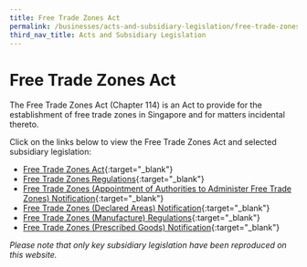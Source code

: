 ```yaml
---
title: Free Trade Zones Act
permalink: /businesses/acts-and-subsidiary-legislation/free-trade-zones-act
third_nav_title: Acts and Subsidiary Legislation
---
```

# Free Trade Zones Act

The Free Trade Zones Act (Chapter 114) is an Act to provide for the establishment of free trade zones in Singapore and for matters incidental thereto.

Click on the links below to view the Free Trade Zones Act and selected subsidiary legislation:

-   [Free Trade Zones Act](https://sso.agc.gov.sg/Act/FTZA1966){:target="_blank"}
-   [Free Trade Zones Regulations](https://sso.agc.gov.sg/SL/FTZA1966-RG1?DocDate=20141031){:target="_blank"}
-   [Free Trade Zones (Appointment of Authorities to Administer Free Trade Zones) Notification](https://sso.agc.gov.sg/SL/FTZA1966-N4?DocDate=20111129){:target="_blank"}
-   [Free Trade Zones (Declared Areas) Notification](https://sso.agc.gov.sg/SL/FTZA1966-N3?DocDate=20160902){:target="_blank"}
-   [Free Trade Zones (Manufacture) Regulations](https://sso.agc.gov.sg/SL/FTZA1966-RG2?DocDate=20141031){:target="_blank"}
-   [Free Trade Zones (Prescribed Goods) Notification](https://sso.agc.gov.sg/SL/FTZA1966-N1?DocDate=20141031){:target="_blank"}

*Please note that only key subsidiary legislation have been reproduced on this website.*
